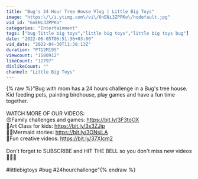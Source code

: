 ```yaml
---
title: "Bug's 24 Hour Tree House Vlog | Little Big Toys"
image: "https:\/\/i.ytimg.com\/vi\/6nENi3ZPPKo\/hqdefault.jpg"
vid_id: "6nENi3ZPPKo"
categories: "Entertainment"
tags: ["bug little big toys","little big toys","little big toys bug"]
date: "2022-06-05T06:51:36+03:00"
vid_date: "2022-04-30T11:38:13Z"
duration: "PT12M19S"
viewcount: "1580912"
likeCount: "12797"
dislikeCount: ""
channel: "Little Big Toys"
---
```

{% raw %}&quot;Bug with mom has a 24 hours challenge in a Bug's tree house. Kid feeding pets, painting birdhouse, play games and have a fun time together.<br /><br />WATCH MORE OF OUR VIDEOS: <br />😍Family challenges and games: <a rel="nofollow" target="blank" href="https://bit.ly/3F3toOX">https://bit.ly/3F3toOX</a><br />🎨Art Class for kids: <a rel="nofollow" target="blank" href="https://bit.ly/3s3ZJjp">https://bit.ly/3s3ZJjp</a><br />🧜‍♀️Mermaid stories: <a rel="nofollow" target="blank" href="https://bit.ly/3ONsiLA">https://bit.ly/3ONsiLA</a><br />🐶Fun creative videos: <a rel="nofollow" target="blank" href="https://bit.ly/37XIcm2">https://bit.ly/37XIcm2</a><br /><br />Don't forget to SUBSCRIBE and HIT THE BELL so you don't miss new videos 🔔🔔🔔<br /><br />#littlebigtoys #bug #24hourchallenge&quot;{% endraw %}
